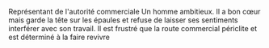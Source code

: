 Représentant de l'autorité commerciale
Un homme ambitieux. Il a bon cœur mais garde la tête sur les épaules et refuse de laisser ses sentiments interférer avec son travail.
Il est frustré que la route commercial périclite et est déterminé à la faire revivre